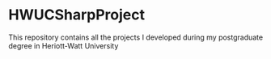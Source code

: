 # HWUCSharpProject
This repository contains all the projects I developed during my postgraduate degree in Heriott-Watt University
